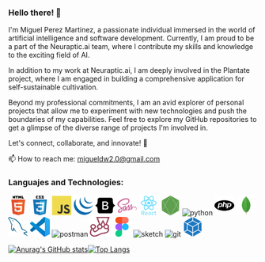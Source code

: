 ### Hello there! 👋

I'm Miguel Perez Martinez, a passionate individual immersed in the world of artificial intelligence and software development. Currently, I am proud to be a part of the Neuraptic.ai team, where I contribute my skills and knowledge to the exciting field of AI.

In addition to my work at Neuraptic.ai, I am deeply involved in the Plantate project, where I am engaged in building a comprehensive application for self-sustainable cultivation. 

Beyond my professional commitments, I am an avid explorer of personal projects that allow me to experiment with new technologies and push the boundaries of my capabilities. Feel free to explore my GitHub repositories to get a glimpse of the diverse range of projects I'm involved in.

Let's connect, collaborate, and innovate! 🚀

📫 How to reach me: migueldw2.0@gmail.com

### Languajes and Technologies:
<p align="left">
   <img src="https://raw.githubusercontent.com/devicons/devicon/master/icons/html5/html5-original-wordmark.svg" alt="html5" width="40" height="40" title="html5"/> 
   <img src="https://raw.githubusercontent.com/devicons/devicon/master/icons/css3/css3-original-wordmark.svg" alt="css3" width="40" height="40" title="css3"/>  
   <img src="https://raw.githubusercontent.com/devicons/devicon/master/icons/javascript/javascript-original.svg" alt="javascript" width="40" height="40" title ="javascript"/> 
   <img src="https://raw.githubusercontent.com/devicons/devicon/master/icons/jquery/jquery-plain.svg" width="40" height="40" alt="jQuery" title="jQuery" />
   <img src="https://raw.githubusercontent.com/devicons/devicon/master/icons/bootstrap/bootstrap-plain.svg" width="40" alt="Bootstrap" title="Bootstrap"/>
   <img src="https://raw.githubusercontent.com/devicons/devicon/master/icons/sass/sass-original.svg" alt="sass" width="40" height="40" title="Sass"/>
   <img src="https://raw.githubusercontent.com/devicons/devicon/master/icons/react/react-original-wordmark.svg" alt="react" width="40" height="40" title="React"/>
   <img src="https://raw.githubusercontent.com/devicons/devicon/master/icons/nodejs/nodejs-plain.svg" width="40" alt="Node.js" title="NodeJS"/>
   <img src="https://raw.githubusercontent.com/jmnote/z-icons/master/svg/python.svg" width="40" alt="python" title="python"/>
   <img src="https://raw.githubusercontent.com/devicons/devicon/master/icons/php/php-plain.svg" width="40" alt="PHP" title="PHP"/>
   <img src="https://raw.githubusercontent.com/devicons/devicon/master/icons/mongodb/mongodb-original.svg" width="40" alt="MongoDB" title="MongoDB"/>
   <img src="https://raw.githubusercontent.com/devicons/devicon/master/icons/mysql/mysql-original.svg" width="40" alt="MySQL"  title="MySQL"/>
   <img src="https://raw.githubusercontent.com/devicons/devicon/master/icons/vscode/vscode-original.svg" width="40" alt="VSCode"  title="VSCode"/>
   <img src="https://www.vectorlogo.zone/logos/getpostman/getpostman-icon.svg" alt="postman" width="40" height="40" title="postman"/>
   <img src="https://raw.githubusercontent.com/devicons/devicon/master/icons/jest/jest-plain.svg" width="40" alt="Jest" title="Jest" />
   <img src="https://raw.githubusercontent.com/devicons/devicon/master/icons/figma/figma-original.svg" width="40" alt="Figma" title="Figma"/>
   <img src="https://www.vectorlogo.zone/logos/sketchapp/sketchapp-icon.svg" alt="sketch" width="40" height="40" title="sketch"/>
   <img src="https://www.vectorlogo.zone/logos/git-scm/git-scm-icon.svg" alt="git" width="40" height="40" title="git"/>
   <img src="https://raw.githubusercontent.com/devicons/devicon/master/icons/webpack/webpack-plain.svg" width="40" title="Webpack" alt="Webpack"/>
</p>

[![Anurag's GitHub stats](https://github-readme-stats.vercel.app/api?username=MiguelPerezMartinez)](https://github.com/anuraghazra/github-readme-stats)[![Top Langs](https://github-readme-stats.vercel.app/api/top-langs/?username=MiguelPerezMartinez&layout=compact)](https://github.com/anuraghazra/github-readme-stats)
